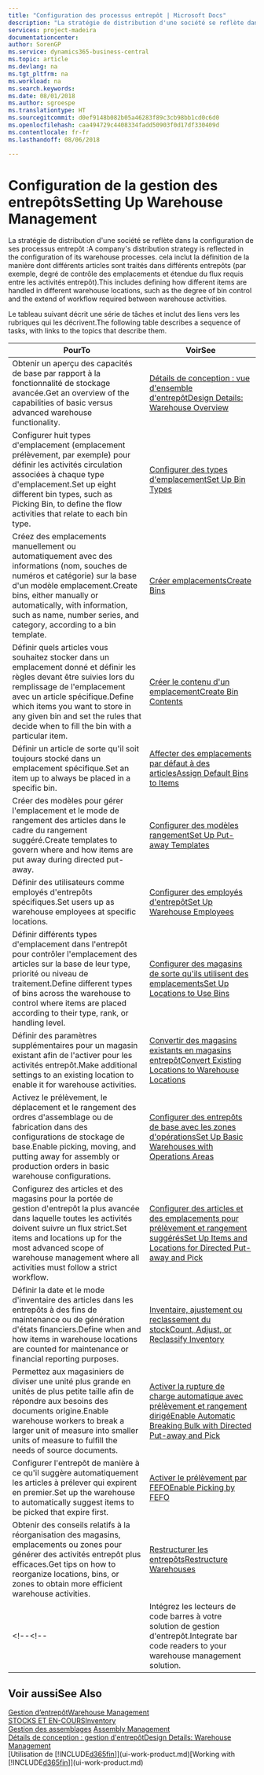 ```yaml
---
title: "Configuration des processus entrepôt | Microsoft Docs"
description: "La stratégie de distribution d'une société se reflète dans la configuration de ses processus entrepôt : cela inclut la définition de la manière dont différents articles sont traités dans différents entrepôts (par exemple, degré de contrôle des emplacements et étendue du flux requis entre les activités entrepôt)."
services: project-madeira
documentationcenter: 
author: SorenGP
ms.service: dynamics365-business-central
ms.topic: article
ms.devlang: na
ms.tgt_pltfrm: na
ms.workload: na
ms.search.keywords: 
ms.date: 08/01/2018
ms.author: sgroespe
ms.translationtype: HT
ms.sourcegitcommit: d0ef9148b082b05a46283f89c3cb98bb1cd0c6d0
ms.openlocfilehash: caa494729c4408334fadd50903f0d17df330409d
ms.contentlocale: fr-fr
ms.lasthandoff: 08/06/2018

---
```

# <a name="setting-up-warehouse-management"></a><span data-ttu-id="14cfc-104">Configuration de la gestion des entrepôts</span><span class="sxs-lookup"><span data-stu-id="14cfc-104">Setting Up Warehouse Management</span></span>
<span data-ttu-id="14cfc-105">La stratégie de distribution d'une société se reflète dans la configuration de ses processus entrepôt :</span><span class="sxs-lookup"><span data-stu-id="14cfc-105">A company's distribution strategy is reflected in the configuration of its warehouse processes.</span></span> <span data-ttu-id="14cfc-106">cela inclut la définition de la manière dont différents articles sont traités dans différents entrepôts (par exemple, degré de contrôle des emplacements et étendue du flux requis entre les activités entrepôt).</span><span class="sxs-lookup"><span data-stu-id="14cfc-106">This includes defining how different items are handled in different warehouse locations, such as the degree of bin control and the extend of workflow required between warehouse activities.</span></span>  

 <span data-ttu-id="14cfc-107">Le tableau suivant décrit une série de tâches et inclut des liens vers les rubriques qui les décrivent.</span><span class="sxs-lookup"><span data-stu-id="14cfc-107">The following table describes a sequence of tasks, with links to the topics that describe them.</span></span>   

|<span data-ttu-id="14cfc-108">**Pour**</span><span class="sxs-lookup"><span data-stu-id="14cfc-108">**To**</span></span>|<span data-ttu-id="14cfc-109">**Voir**</span><span class="sxs-lookup"><span data-stu-id="14cfc-109">**See**</span></span>|  
|------------|-------------|  
|<span data-ttu-id="14cfc-110">Obtenir un aperçu des capacités de base par rapport à la fonctionnalité de stockage avancée.</span><span class="sxs-lookup"><span data-stu-id="14cfc-110">Get an overview of the capabilities of basic versus advanced warehouse functionality.</span></span>|[<span data-ttu-id="14cfc-111">Détails de conception : vue d'ensemble d'entrepôt</span><span class="sxs-lookup"><span data-stu-id="14cfc-111">Design Details: Warehouse Overview</span></span>](design-details-warehouse-overview.md)|  
|<span data-ttu-id="14cfc-112">Configurer huit types d'emplacement (emplacement prélèvement, par exemple) pour définir les activités circulation associées à chaque type d'emplacement.</span><span class="sxs-lookup"><span data-stu-id="14cfc-112">Set up eight different bin types, such as Picking Bin, to define the flow activities that relate to each bin type.</span></span>|[<span data-ttu-id="14cfc-113">Configurer des types d'emplacement</span><span class="sxs-lookup"><span data-stu-id="14cfc-113">Set Up Bin Types</span></span>](warehouse-how-to-set-up-bin-types.md)|  
|<span data-ttu-id="14cfc-114">Créez des emplacements manuellement ou automatiquement avec des informations (nom, souches de numéros et catégorie) sur la base d'un modèle emplacement.</span><span class="sxs-lookup"><span data-stu-id="14cfc-114">Create bins, either manually or automatically, with information, such as name, number series, and category, according to a bin template.</span></span>|[<span data-ttu-id="14cfc-115">Créer emplacements</span><span class="sxs-lookup"><span data-stu-id="14cfc-115">Create Bins</span></span>](warehouse-how-to-create-individual-bins.md)|  
|<span data-ttu-id="14cfc-116">Définir quels articles vous souhaitez stocker dans un emplacement donné et définir les règles devant être suivies lors du remplissage de l'emplacement avec un article spécifique.</span><span class="sxs-lookup"><span data-stu-id="14cfc-116">Define which items you want to store in any given bin and set the rules that decide when to fill the bin with a particular item.</span></span>|[<span data-ttu-id="14cfc-117">Créer le contenu d'un emplacement</span><span class="sxs-lookup"><span data-stu-id="14cfc-117">Create Bin Contents</span></span>](warehouse-how-to-set-up-bin-contents.md)|  
|<span data-ttu-id="14cfc-118">Définir un article de sorte qu'il soit toujours stocké dans un emplacement spécifique.</span><span class="sxs-lookup"><span data-stu-id="14cfc-118">Set an item up to always be placed in a specific bin.</span></span>|[<span data-ttu-id="14cfc-119">Affecter des emplacements par défaut à des articles</span><span class="sxs-lookup"><span data-stu-id="14cfc-119">Assign Default Bins to Items</span></span>](warehouse-how-to-assign-default-bins-to-items.md)|
|<span data-ttu-id="14cfc-120">Créer des modèles pour gérer l'emplacement et le mode de rangement des articles dans le cadre du rangement suggéré.</span><span class="sxs-lookup"><span data-stu-id="14cfc-120">Create templates to govern where and how items are put away during directed put-away.</span></span>|[<span data-ttu-id="14cfc-121">Configurer des modèles rangement</span><span class="sxs-lookup"><span data-stu-id="14cfc-121">Set Up Put-away Templates</span></span>](warehouse-how-to-set-up-put-away-templates.md)|
|<span data-ttu-id="14cfc-122">Définir des utilisateurs comme employés d'entrepôts spécifiques.</span><span class="sxs-lookup"><span data-stu-id="14cfc-122">Set users up as warehouse employees at specific locations.</span></span>|[<span data-ttu-id="14cfc-123">Configurer des employés d'entrepôt</span><span class="sxs-lookup"><span data-stu-id="14cfc-123">Set Up Warehouse Employees</span></span>](warehouse-how-to-set-up-warehouse-employees.md)|
|<span data-ttu-id="14cfc-124">Définir différents types d'emplacement dans l'entrepôt pour contrôler l'emplacement des articles sur la base de leur type, priorité ou niveau de traitement.</span><span class="sxs-lookup"><span data-stu-id="14cfc-124">Define different types of bins across the warehouse to control where items are placed according to their type, rank, or handling level.</span></span>|[<span data-ttu-id="14cfc-125">Configurer des magasins de sorte qu'ils utilisent des emplacements</span><span class="sxs-lookup"><span data-stu-id="14cfc-125">Set Up Locations to Use Bins</span></span>](warehouse-how-to-set-up-locations-to-use-bins.md)|
|<span data-ttu-id="14cfc-126">Définir des paramètres supplémentaires pour un magasin existant afin de l'activer pour les activités entrepôt.</span><span class="sxs-lookup"><span data-stu-id="14cfc-126">Make additional settings to an existing location to enable it for warehouse activities.</span></span>|[<span data-ttu-id="14cfc-127">Convertir des magasins existants en magasins entrepôt</span><span class="sxs-lookup"><span data-stu-id="14cfc-127">Convert Existing Locations to Warehouse Locations</span></span>](warehouse-how-to-convert-existing-locations-to-warehouse-locations.md)|
|<span data-ttu-id="14cfc-128">Activez le prélèvement, le déplacement et le rangement des ordres d'assemblage ou de fabrication dans des configurations de stockage de base.</span><span class="sxs-lookup"><span data-stu-id="14cfc-128">Enable picking, moving, and putting away for assembly or production orders in basic warehouse configurations.</span></span>|[<span data-ttu-id="14cfc-129">Configurer des entrepôts de base avec les zones d'opérations</span><span class="sxs-lookup"><span data-stu-id="14cfc-129">Set Up Basic Warehouses with Operations Areas</span></span>](warehouse-how-to-set-up-basic-warehouses-with-operations-areas.md)|  
|<span data-ttu-id="14cfc-130">Configurez des articles et des magasins pour la portée de gestion d'entrepôt la plus avancée dans laquelle toutes les activités doivent suivre un flux strict.</span><span class="sxs-lookup"><span data-stu-id="14cfc-130">Set items and locations up for the most advanced scope of warehouse management where all activities must follow a strict workflow.</span></span>|[<span data-ttu-id="14cfc-131">Configurer des articles et des emplacements pour prélèvement et rangement suggérés</span><span class="sxs-lookup"><span data-stu-id="14cfc-131">Set Up Items and Locations for Directed Put-away and Pick</span></span>](warehouse-how-to-set-up-items-for-directed-put-away-and-pick.md)|  
|<span data-ttu-id="14cfc-132">Définir la date et le mode d'inventaire des articles dans les entrepôts à des fins de maintenance ou de génération d'états financiers.</span><span class="sxs-lookup"><span data-stu-id="14cfc-132">Define when and how items in warehouse locations are counted for maintenance or financial reporting purposes.</span></span>|[<span data-ttu-id="14cfc-133">Inventaire, ajustement ou reclassement du stock</span><span class="sxs-lookup"><span data-stu-id="14cfc-133">Count, Adjust, or Reclassify Inventory</span></span>](inventory-how-count-adjust-reclassify.md)|
|<span data-ttu-id="14cfc-134">Permettez aux magasiniers de diviser une unité plus grande en unités de plus petite taille afin de répondre aux besoins des documents origine.</span><span class="sxs-lookup"><span data-stu-id="14cfc-134">Enable warehouse workers to break a larger unit of measure into smaller units of measure to fulfill the needs of source documents.</span></span>|[<span data-ttu-id="14cfc-135">Activer la rupture de charge automatique avec prélèvement et rangement dirigé</span><span class="sxs-lookup"><span data-stu-id="14cfc-135">Enable Automatic Breaking Bulk with Directed Put-away and Pick</span></span>](warehouse-enable-automatic-breaking-bulk-with-directed-put-away-and-pick.md)|  
|<span data-ttu-id="14cfc-136">Configurer l'entrepôt de manière à ce qu'il suggère automatiquement les articles à prélever qui expirent en premier.</span><span class="sxs-lookup"><span data-stu-id="14cfc-136">Set up the warehouse to automatically suggest items to be picked that expire first.</span></span>|[<span data-ttu-id="14cfc-137">Activer le prélèvement par FEFO</span><span class="sxs-lookup"><span data-stu-id="14cfc-137">Enable Picking by FEFO</span></span>](warehouse-picking-by-fefo.md)|
|<span data-ttu-id="14cfc-138">Obtenir des conseils relatifs à la réorganisation des magasins, emplacements ou zones pour générer des activités entrepôt plus efficaces.</span><span class="sxs-lookup"><span data-stu-id="14cfc-138">Get tips on how to reorganize locations, bins, or zones to obtain more efficient warehouse activities.</span></span>|[<span data-ttu-id="14cfc-139">Restructurer les entrepôts</span><span class="sxs-lookup"><span data-stu-id="14cfc-139">Restructure Warehouses</span></span>](warehouse-how-to-restructure-warehouses.md)|
<span data-ttu-id="14cfc-140"><!--</span><span class="sxs-lookup"><span data-stu-id="14cfc-140"><!--</span></span> |<span data-ttu-id="14cfc-141">Intégrez les lecteurs de code barres à votre solution de gestion d'entrepôt.</span><span class="sxs-lookup"><span data-stu-id="14cfc-141">Integrate bar code readers to your warehouse management solution.</span></span>|[<span data-ttu-id="14cfc-142">Utilisation des systèmes de saisie automatisée (ADCS)</span><span class="sxs-lookup"><span data-stu-id="14cfc-142">Use Automated Data Capture Systems (ADCS)</span></span>](warehouse-use-automated-data-capture-systems-adcs.md)| -->  

## <a name="see-also"></a><span data-ttu-id="14cfc-143">Voir aussi</span><span class="sxs-lookup"><span data-stu-id="14cfc-143">See Also</span></span>  
[<span data-ttu-id="14cfc-144">Gestion d’entrepôt</span><span class="sxs-lookup"><span data-stu-id="14cfc-144">Warehouse Management</span></span>](warehouse-manage-warehouse.md)  
[<span data-ttu-id="14cfc-145">STOCKS ET EN-COURS</span><span class="sxs-lookup"><span data-stu-id="14cfc-145">Inventory</span></span>](inventory-manage-inventory.md)  
<span data-ttu-id="14cfc-146">[Gestion des assemblages](assembly-assemble-items.md)  </span><span class="sxs-lookup"><span data-stu-id="14cfc-146">[Assembly Management](assembly-assemble-items.md)  </span></span>  
[<span data-ttu-id="14cfc-147">Détails de conception : gestion d'entrepôt</span><span class="sxs-lookup"><span data-stu-id="14cfc-147">Design Details: Warehouse Management</span></span>](design-details-warehouse-management.md)  
<span data-ttu-id="14cfc-148">[Utilisation de [!INCLUDE[d365fin](includes/d365fin_md.md)]](ui-work-product.md)</span><span class="sxs-lookup"><span data-stu-id="14cfc-148">[Working with [!INCLUDE[d365fin](includes/d365fin_md.md)]](ui-work-product.md)</span></span>

